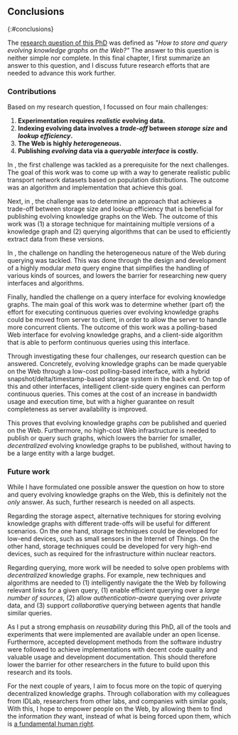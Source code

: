 ## Conclusions
{:#conclusions}

The [research question of this PhD](#research-question) was defined as
*"How to store and query evolving knowledge graphs on the Web?"*
The answer to this question is neither simple nor complete.
In this final chapter,
I first summarize an answer to this question,
and I discuss future research efforts that are needed to advance this work further.

### Contributions

Based on my research question, I focussed on four main challenges:

1. **Experimentation requires *realistic* evolving data.**
2. **Indexing evolving data involves a *trade-off* between *storage size* and *lookup efficiency*.**
3. **The Web is highly *heterogeneous*.**
4. **Publishing *evolving* data via a *queryable interface* is costly.**

In [](#generating), the first challenge was tackled as a prerequisite for the next challenges.
The goal of this work was to come up with a way to generate realistic public transport network datasets
based on population distributions.
The outcome was an algorithm and implementation that achieve this goal.

Next, in [](#storing), the challenge was to determine an approach
that achieves a trade-off between storage size and lookup efficiency
that is beneficial for publishing evolving knowledge graphs on the Web.
The outcome of this work was
(1) a storage technique for maintaining multiple versions of a knowledge graph
and (2) querying algorithms that can be used to efficiently extract data from these versions.

In [](#querying), the challenge on handling the heterogeneous nature of the Web during querying was tackled.
This was done through the design and development of a highly modular *meta* query engine
that simplifies the handling of various kinds of sources,
and lowers the barrier for researching new query interfaces and algorithms.

Finally, [](#querying-evolving) handled the challenge on a query interface for evolving knowledge graphs.
The main goal of this work was to determine whether (part of) the effort for executing continuous queries
over evolving knowledge graphs could be moved from server to client,
in order to allow the server to handle more concurrent clients.
The outcome of this work was a polling-based Web interface for evolving knowledge graphs,
and a client-side algorithm that is able to perform continuous queries using this interface.

Through investigating these four challenges,
our research question can be answered.
Concretely, evolving knowledge graphs can be made queryable on the Web through a low-cost polling-based interface,
with a hybrid snapshot/delta/timestamp-based storage system in the back end.
On top of this and other interfaces,
intelligent client-side query engines can perform continuous queries.
This comes at the cost of an increase in bandwidth usage and execution time,
but with a higher guarantee on result completeness as server availability is improved.

This proves that evolving knowledge graphs *can* be published and queried on the Web.
Furthermore, no high-cost Web infrastructure is needed to publish or query such graphs,
which lowers the barrier for smaller, *decentralized* evolving knowledge graphs to be published,
without having to be a large entity with a large budget.

### Future work

While I have formulated one possible answer the question
on how to store and query evolving knowledge graphs on the Web,
this is definitely not the *only* answer.
As such, further research is needed on all aspects.

Regarding the storage aspect, alternative techniques for storing evolving knowledge graphs
with different trade-offs will be useful for different scenarios.
On the one hand, storage techniques could be developed for low-end devices,
such as small sensors in the Internet of Things.
On the other hand, storage techniques could be developed for very high-end devices,
such as required for the infrastructure within nuclear reactors.

Regarding querying, more work will be needed to solve open problems with *decentralized* knowledge graphs.
For example, new techniques and algorithms are needed to
(1) intelligently navigate the the Web by following relevant links for a given query,
(1) enable efficient querying over a *large number of sources*,
(2) allow *authentication-aware* querying over *private* data,
and (3) support *collaborative* querying between agents that handle similar queries.

As I put a strong emphasis on *reusability* during this PhD,
all of the tools and experiments that were implemented
are available under an open license.
Furthermore, accepted development methods from the software industry were followed
to achieve implementations with decent code quality and valuable usage and development documentation.
This should therefore lower the barrier for other researchers in the future
to build upon this research and its tools.

For the next couple of years,
I aim to focus more on the topic of querying decentralized knowledge graphs.
Through collaboration with my colleagues from IDLab,
researchers from other labs,
and companies with similar goals,
With this, I hope to empower people on the Web,
by allowing them to find the information *they* want,
instead of what is being forced upon them,
which is [a fundamental human right](https://www.un.org/en/universal-declaration-human-rights/).

